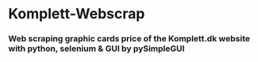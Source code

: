 # Komplett-Webscrap  
<h3> Web scraping graphic cards price of the Komplett.dk website with python, selenium &amp; GUI by pySimpleGUI </h3>
